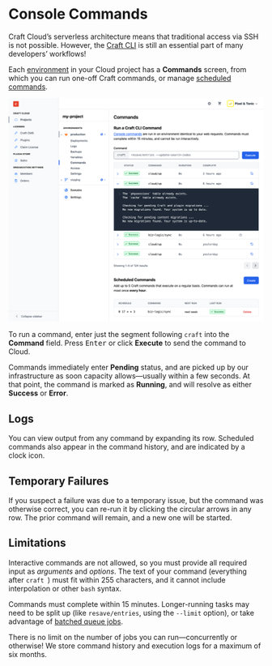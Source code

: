 # Console Commands

Craft Cloud’s serverless architecture means that traditional access via SSH is not possible. However, the [Craft CLI](/5.x/reference/cli.md) is still an essential part of many developers’ workflows!

Each [environment](environments.md) in your Cloud project has a **Commands** screen, from which you can run one-off Craft commands, or manage [scheduled commands](cron.md).

![Screenshot of the commands screen in Craft Console, showing logs for a completed command.](./images/cloud-commands.png)


To run a command, enter just the segment following `craft` into the **Command** field. Press <kbd>Enter</kbd> or click **Execute** to send the command to Cloud.

Commands immediately enter **Pending** status, and are picked up by our infrastructure as soon capacity allows—usually within a few seconds. At that point, the command is marked as **Running**, and will resolve as either **Success** or **Error**.

## Logs

You can view output from any command by expanding its row. Scheduled commands also appear in the command history, and are indicated by a clock icon.

## Temporary Failures

If you suspect a failure was due to a temporary issue, but the command was otherwise correct, you can re-run it by clicking the circular arrows in any row. The prior command will remain, and a new one will be started.

## Limitations

Interactive commands are not allowed, so you must provide all required input as _arguments_ and _options_. The text of your command (everything after `craft `) must fit within 255 characters, and it cannot include interpolation or other `bash` syntax.

Commands must complete within 15 minutes. Longer-running tasks may need to be split up (like `resave/entries`, using the `--limit` option), or take advantage of [batched queue jobs](/5.x/extend/queue-jobs.html#batched-jobs).

There is no limit on the number of jobs you can run—concurrently or otherwise! We store command history and execution logs for a maximum of six months.
